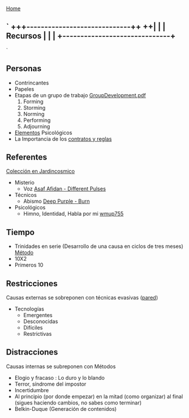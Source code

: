 [Home](home.md)


`
+++-----------------------------++
++|                              |
  |        Recursos              |
  |                              |
  +------------------------------+
  -
`
## Personas
+ Contrincantes
+ Papeles
+ Etapas de un grupo de trabajo [GroupDevelopment.pdf](herramientas/GroupDevelopment.pdf)
  1. Forming
  2. Storming
  3. Norming
  4. Performing
  5. Adjourning
+ [Elementos](../metodos/recursos/elementos_psicologicos.md) Psicológicos
+ La Importancia de los [contratos y reglas](../metodos/recursos/acuerdos_reglas.md)

## Referentes
[Colección en Jardincosmico](http://jardincosmico.net/proyectos/revisiones_all/402)

+ Misterio
  + Voz [Asaf Afidan - Different Pulses](media/asaf_avidan_different_pulses.mp4)
+ Técnicos
  + Abismo [Deep Purple - Burn](media/deep_purple_burn.mp4)
+ Psicológicos
  + Himno, Identidad, Habla por mi [wmup755]()

## Tiempo
+ Trinidades en serie (Desarrollo de una causa en ciclos de tres meses) [Método](../metodos/recursos/ciclosTresMeses.md)
+ 10X2
+ Primeros 10

## Restricciones
Causas externas se sobreponen con técnicas evasivas ([pared](https://www.facebook.com/OfficialFunniestCrazyVideo/videos/984530755038374/))


+ Tecnologías
  + Emergentes
  + Desconocidas
  + Difíciles
  + Restrictivas

## Distracciones
Causas internas se subreponen con Métodos

+ Elogio y fracaso : Lo duro y lo blando
+ Terror, síndrome del impostor
+ Incertidumbre
+ Al principio (por donde empezar) en la mitad (como organizar) al final (sigues haciendo cambios, no sabes como terminar)
+ Belkin-Duque (Generación de contenidos)
